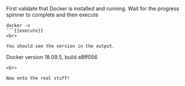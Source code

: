 First validate that Docker is installed and running.
Wait for the progress spinner to complete and then execute

```
docker -v
```{{execute}}
<br>

You should see the version in the output.
```
Docker version 18.09.5, build e8ff056
```
<br>

Now onto the real stuff!
